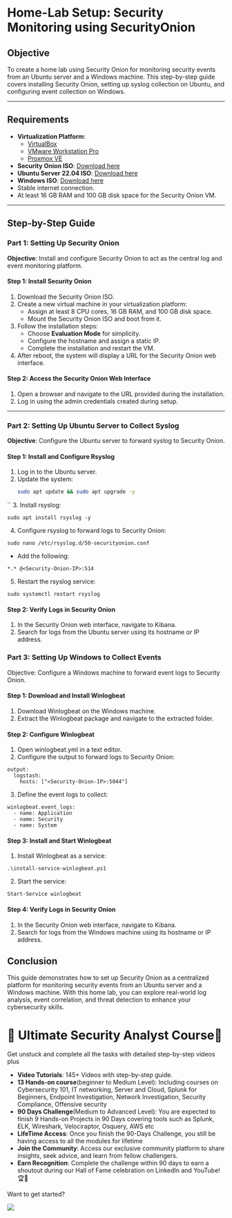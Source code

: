 # Home-Lab Setup: Security Monitoring using SecurityOnion
## Objective
To create a home lab using Security Onion for monitoring security events from an Ubuntu server and a Windows machine. This step-by-step guide covers installing Security Onion, setting up syslog collection on Ubuntu, and configuring event collection on Windows.

---

## Requirements
- **Virtualization Platform**:
  - [VirtualBox](https://www.virtualbox.org/)
  - [VMware Workstation Pro](https://www.vmware.com/products/workstation-pro.html)
  - [Proxmox VE](https://www.proxmox.com/en/proxmox-ve)
- **Security Onion ISO**: [Download here](https://securityonion.net/)
- **Ubuntu Server 22.04 ISO**: [Download here](https://releases.ubuntu.com/22.04/)
- **Windows ISO**: [Download here](https://www.microsoft.com/en-us/software-download/windows10)
- Stable internet connection.
- At least 16 GB RAM and 100 GB disk space for the Security Onion VM.

---

## Step-by-Step Guide

### Part 1: Setting Up Security Onion
**Objective**: Install and configure Security Onion to act as the central log and event monitoring platform.

#### Step 1: Install Security Onion
1. Download the Security Onion ISO.
2. Create a new virtual machine in your virtualization platform:
   - Assign at least 8 CPU cores, 16 GB RAM, and 100 GB disk space.
   - Mount the Security Onion ISO and boot from it.
3. Follow the installation steps:
   - Choose **Evaluation Mode** for simplicity.
   - Configure the hostname and assign a static IP.
   - Complete the installation and restart the VM.
4. After reboot, the system will display a URL for the Security Onion web interface.

#### Step 2: Access the Security Onion Web Interface
1. Open a browser and navigate to the URL provided during the installation.
2. Log in using the admin credentials created during setup.

---

### Part 2: Setting Up Ubuntu Server to Collect Syslog
**Objective**: Configure the Ubuntu server to forward syslog to Security Onion.

#### Step 1: Install and Configure Rsyslog
1. Log in to the Ubuntu server.
2. Update the system:
   ```bash
   sudo apt update && sudo apt upgrade -y
  ``
3. Install rsyslog:
```
sudo apt install rsyslog -y
```
4. Configure rsyslog to forward logs to Security Onion:
```
sudo nano /etc/rsyslog.d/50-securityonion.conf
```
- Add the following:
```
*.* @<Security-Onion-IP>:514
```
5. Restart the rsyslog service:
```
sudo systemctl restart rsyslog
```
#### Step 2: Verify Logs in Security Onion
1. In the Security Onion web interface, navigate to Kibana.
2. Search for logs from the Ubuntu server using its hostname or IP address.

### Part 3: Setting Up Windows to Collect Events
Objective: Configure a Windows machine to forward event logs to Security Onion.

#### Step 1: Download and Install Winlogbeat
1. Download Winlogbeat on the Windows machine.
2. Extract the Winlogbeat package and navigate to the extracted folder.
#### Step 2: Configure Winlogbeat
1. Open winlogbeat.yml in a text editor.
2. Configure the output to forward logs to Security Onion:
```
output:
  logstash:
    hosts: ["<Security-Onion-IP>:5044"]
```
3. Define the event logs to collect:
```
winlogbeat.event_logs:
  - name: Application
  - name: Security
  - name: System
```
#### Step 3: Install and Start Winlogbeat
1. Install Winlogbeat as a service:
```
.\install-service-winlogbeat.ps1
```
2. Start the service:
```
Start-Service winlogbeat
```
#### Step 4: Verify Logs in Security Onion
1. In the Security Onion web interface, navigate to Kibana.
2. Search for logs from the Windows machine using its hostname or IP address.

## Conclusion
This guide demonstrates how to set up Security Onion as a centralized platform for monitoring security events from an Ubuntu server and a Windows machine. With this home lab, you can explore real-world log analysis, event correlation, and threat detection to enhance your cybersecurity skills.

# 🌟 Ultimate Security Analyst Course🌟

Get unstuck and complete all the tasks with detailed step-by-step videos plus

- **Video Tutorials**: 145+ Videos with step-by-step guide.
- **13 Hands-on course**(beginner to Medium Level): Including courses on Cybersecurity 101, IT networking, Server and Cloud, Splunk for Beginners, Endpoint Investigation, Network Investigation, Security Compliance, Offensive security
- **90 Days Challenge**(Medium to Advanced Level): You are expected to finish 9 Hands-on Projects in 90 Days covering tools such as Splunk, ELK, Wireshark, Velociraptor, Osquery, AWS etc
- **LifeTime Access**: Once you finish the 90-Days Challenge, you still be having access to all the modules for lifetime
- **Join the Community**: Access our exclusive community platform to share insights, seek advice, and learn from fellow challengers.
- **Earn Recognition**: Complete the challenge within 90 days to earn a shoutout during our Hall of Fame celebration on LinkedIn and YouTube! 🏆📣

Want to get started?

<a href=[https://learn.haxsecurity.com/services/90securitychallenge](https://learn.haxsecurity.com/services/securitychallenge)><img src="https://img.shields.io/badge/-Enroll%20Now-008CBA?&style=for-the-badge&logo=Book&logoColor=white" /></a>
